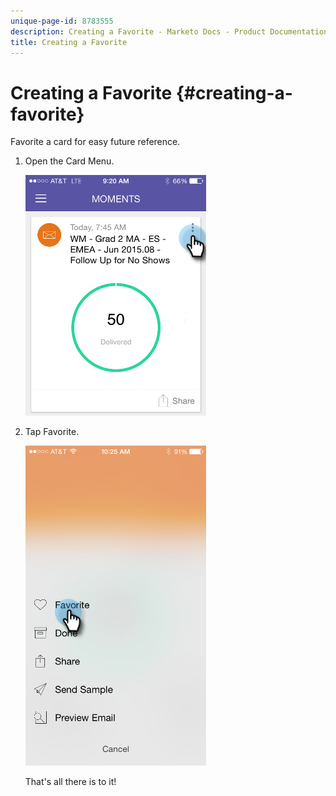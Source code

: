 ```yaml
---
unique-page-id: 8783555
description: Creating a Favorite - Marketo Docs - Product Documentation
title: Creating a Favorite
---
```


# Creating a Favorite {#creating-a-favorite}

Favorite a card for easy future reference.

1. Open the Card Menu.

   ![](assets/image2015-7-14-16-3a28-3a54.png)

1. Tap Favorite.

   ![](assets/image2015-7-14-16-3a36-3a22.png)

   That's all there is to it!

